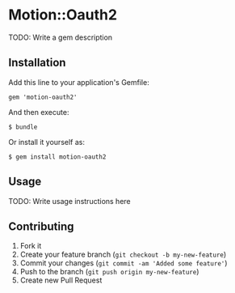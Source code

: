 # Motion::Oauth2

TODO: Write a gem description

## Installation

Add this line to your application's Gemfile:

    gem 'motion-oauth2'

And then execute:

    $ bundle

Or install it yourself as:

    $ gem install motion-oauth2

## Usage

TODO: Write usage instructions here

## Contributing

1. Fork it
2. Create your feature branch (`git checkout -b my-new-feature`)
3. Commit your changes (`git commit -am 'Added some feature'`)
4. Push to the branch (`git push origin my-new-feature`)
5. Create new Pull Request
